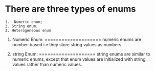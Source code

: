 There are three types of enums
=============================

    1.  Numeric enum;
    2. String enum;
    3. Heterogeneous enum

1. Numeric Enum:
====================
 numeric enums are number-based i.e they store string values as numbers.

1. string Enum:
====================
 string enums are similar to numeric enums, except that enum values are initialized with string values rather than numeric values.


 
 